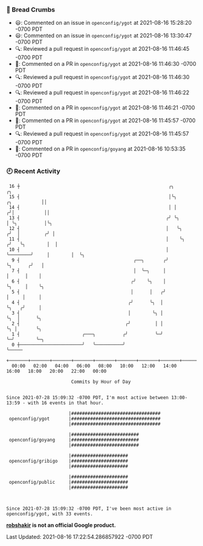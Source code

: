 ### 🍞 Bread Crumbs

 * 😃: Commented on an issue in `openconfig/ygot` at 2021-08-16 15:28:20 -0700 PDT
 * 😃: Commented on an issue in `openconfig/ygot` at 2021-08-16 13:30:47 -0700 PDT
 * 🔍: Reviewed a pull request in  `openconfig/ygot` at 2021-08-16 11:46:45 -0700 PDT
 * 💬: Commented on a PR in  `openconfig/ygot` at 2021-08-16 11:46:30 -0700 PDT
 * 🔍: Reviewed a pull request in  `openconfig/ygot` at 2021-08-16 11:46:30 -0700 PDT
 * 🔍: Reviewed a pull request in  `openconfig/ygot` at 2021-08-16 11:46:22 -0700 PDT
 * 💬: Commented on a PR in  `openconfig/ygot` at 2021-08-16 11:46:21 -0700 PDT
 * 💬: Commented on a PR in  `openconfig/ygot` at 2021-08-16 11:45:57 -0700 PDT
 * 🔍: Reviewed a pull request in  `openconfig/ygot` at 2021-08-16 11:45:57 -0700 PDT
 * 💬: Commented on a PR in  `openconfig/goyang` at 2021-08-16 10:53:35 -0700 PDT

### 🕘 Recent Activity
```
 16 ┼                                                       ╭╮                            ╭╮
 15 ┤                                                       │╰╮              ╭╮           ││
 14 ┤                                                       │ │             ╭╯│           ││
 13 ┤                                                      ╭╯ ╰╮            │ ╰╮          │╰╮
 12 ┤                                                      │   ╰╮          ╭╯  │         ╭╯ │
 11 ┤                                                      │    ╰╮        ╭╯   ╰╮        │  │
 10 ┤                                                      │     ╰────────╯     │        │  ╰╮
  9 ┤                                          ╭──╮       ╭╯                    ╰╮      ╭╯   │
  7 ┤                                          │  ╰─╮     │                      │      │    │
  6 ┤                                         ╭╯    ╰╮    │                      ╰╮     │    ╰╮
  5 ┤                                         │      │   ╭╯                       │     │     │
  4 ┤                                        ╭╯      ╰╮  │                        ╰╮   ╭╯     │
  3 ┤                                        │        ╰╮ │                         ╰╮  │      ╰╮
  2 ┤                                       ╭╯         │ │                          ╰╮ │       ╰╮
  1 ┤                       ╭───╮          ╭╯          ╰─╯                           ╰─╯        ╰─╮
  0 ┼───────────────────────╯   ╰──────────╯                                                      ╰─────
    +───────+───────+───────+───────+───────+───────+───────+───────+───────+───────+───────+───────+────
  00:00   02:00   04:00   06:00   08:00   10:00   12:00   14:00   16:00   18:00   20:00   22:00   00:00   

						Commits by Hour of Day


Since 2021-07-28 15:09:32 -0700 PDT, I'm most active between 13:00-13:59 - with 16 events in that hour.

```



```
                       |#################################
 openconfig/ygot       |#################################
                       |#################################

                       |#########################
 openconfig/goyang     |#########################
                       |#########################

                       |#####################
 openconfig/gribigo    |#####################
                       |#####################

                       |#####################
 openconfig/public     |#####################
                       |#####################



Since 2021-07-28 15:09:32 -0700 PDT, I've been most active in openconfig/ygot, with 33 events.

```
**[robshakir](mailto:robjs@google.com) is not an official Google product.**  


Last Updated: 2021-08-16 17:22:54.286857922 -0700 PDT
